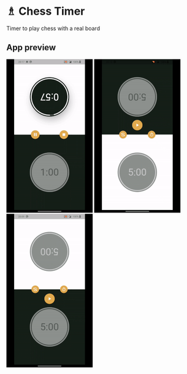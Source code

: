 # ♗ Chess Timer

Timer to play chess with a real board

## App preview

![Playing](screenshots/playing.gif "Playeing")
![Playing](screenshots/timers.gif "Playeing")
![Playing](screenshots/switching.gif "Playeing")
